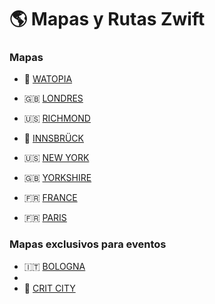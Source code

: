 # :earth_americas: Mapas y Rutas Zwift 

### Mapas

- :sunrise_over_mountains: [WATOPIA](watopia.md)

- :uk: [LONDRES](london.md)

- :us: [RICHMOND](richmond.md)

- :checkered_flag: [INNSBRÜCK](innsbruck.md)

- :us: [NEW YORK](nyc.md)

- :uk: [YORKSHIRE](yorkshire.md)

- :fr: [FRANCE](france.md)

- :fr: [PARIS](paris.md)


### Mapas exclusivos para eventos

- :it: [BOLOGNA](bologna.md)
- 
- :checkered_flag: [CRIT CITY](critcity.md)


